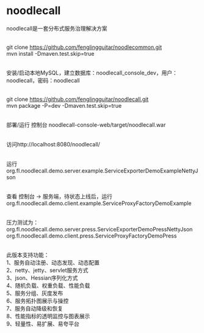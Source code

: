 # noodlecall 

noodlecall是一套分布式服务治理解决方案 <br><br>

git clone https://github.com/fenglingguitar/noodlecommon.git <br>
mvn install -Dmaven.test.skip=true <br><br>

安装/启动本地MySQL，建立数据库：noodlecall_console_dev，用户：noodlecall，密码：noodlecall <br><br>

git clone https://github.com/fenglingguitar/noodlecall.git <br>
mvn package -P=dev -Dmaven.test.skip=true <br><br>

部署/运行 控制台 noodlecall-console-web/target/noodlecall.war <br><br>

访问http://localhost:8080/noodlecall/ <br><br>

运行 org.fl.noodlecall.demo.server.example.ServiceExporterDemoExampleNettyJson <br><br>

查看 控制台 -> 服务端，待状态上线后，运行 org.fl.noodlecall.demo.client.example.ServiceProxyFactoryDemoExample <br><br>

压力测试为：<br>
org.fl.noodlecall.demo.server.press.ServiceExporterDemoPressNettyJson <br>
org.fl.noodlecall.demo.client.press.ServiceProxyFactoryDemoPress <br><br>

此版本支持功能：<br>
1、服务自动注册、动态发现、动态配置 <br>
2、netty、jetty、servlet服务方式 <br>
3、json、Hessian序列化方式 <br>
4、随机负载、权重负载、性能负载 <br>
5、服务分组、灰度发布 <br>
6、服务拓扑图展示与操控 <br>
7、服务自动降级和恢复 <br>
8、性能指标的透明监控与图表展示 <br>
9、轻量性、易扩展、易夸平台 <br>
